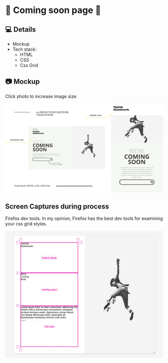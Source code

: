 # 🎨 Coming soon page 🎨

## 💻 Details
- Mockup 
- Tech stack: 
    - HTML 
    - CSS 
    - Css Grid

## 📷 Mockup 
<p>Click photo to increase image size.</p>
    <p float="left">
    <img src="./images/Mockup.png" width="800" alt="mockup photo"/>
</p>    

## Screen Captures during process 
<p>Firefox dev tools. In my opinion, Firefox has the best dev tools for examining your css grid styles.</p>
<img src="./images/DevTools.png" width ="800">